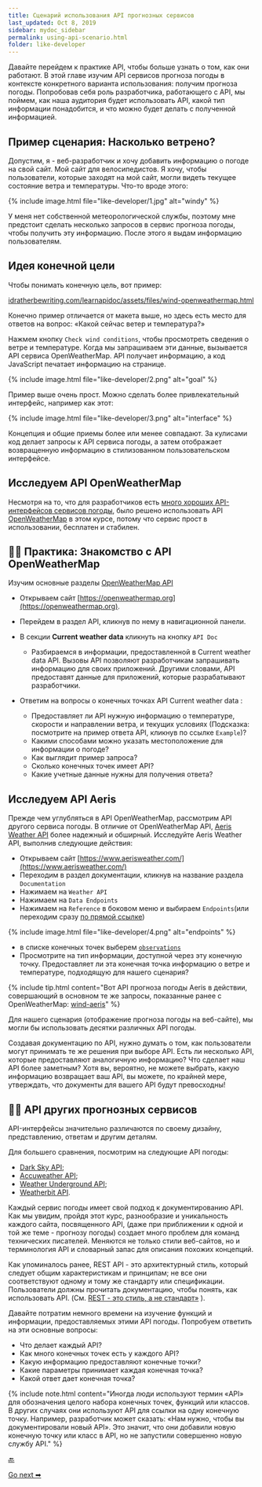 ```yaml
---
title: Сценарий использования API прогнозных сервисов
last_updated: Oct 8, 2019
sidebar: mydoc_sidebar
permalink: using-api-scenario.html
folder: like-developer
---
```


Давайте перейдем к практике API, чтобы больше узнать о том, как они работают. В этой главе изучим API сервисов прогноза погоды в контексте конкретного варианта использования: получим прогноза погоды. Попробовав себя роль разработчика, работающего с API, мы поймем, как наша аудитория будет использовать API, какой тип информации понадобится, и что можно будет делать с полученной информацией.

<a name="windy"></a>
## Пример сценария: Насколько ветрено?

Допустим, я - веб-разработчик и хочу добавить информацию о погоде на свой сайт. Мой сайт для велосипедистов. Я хочу, чтобы пользователи, которые заходят на мой сайт, могли видеть текущее состояние ветра и температуры. Что-то вроде этого:

{% include image.html file="like-developer/1.jpg" alt="windy" %}

У меня нет собственной метеорологической службы, поэтому мне предстоит сделать несколько запросов в сервис прогноза погоды, чтобы получить эту информацию. После этого я выдам информацию пользователям.

<a name="endGol"></a>
## Идея конечной цели

Чтобы понимать конечную цель, вот пример:

[idratherbewriting.com/learnapidoc/assets/files/wind-openweathermap.html](https://idratherbewriting.com/learnapidoc/assets/files/wind-openweathermap.html)

Конечно пример отличается от макета выше, но здесь есть место для ответов на вопрос: «Какой сейчас ветер и температура?»

Нажмем кнопку `Check wind conditions`, чтобы просмотреть сведения о ветре и температуре. Когда мы запрашиваем эти данные, вызывается API сервиса OpenWeatherMap. API получает информацию, а код JavaScript печатает информацию на странице.

{% include image.html file="like-developer/2.png" alt="goal" %}

Пример выше очень прост. Можно сделать более привлекательный интерфейс, например как этот:

{% include image.html file="like-developer/3.png" alt="interface" %}

Концепция и общие приемы более или менее совпадают. За кулисами код делает запросы к API сервиса погоды, а затем отображает возвращенную информацию в стилизованном пользовательском интерфейсе.

<a name="OpenWeatherMap"></a>
## Исследуем API OpenWeatherMap

Несмотря на то, что для разработчиков есть [много хороших API-интерфейсов сервисов погоды](https://superdevresources.com/weather-forecast-api-for-developing-apps/), было решено использовать API [OpenWeatherMap](https://openweathermap.org/)  в этом курсе, потому что сервис прост в использовании, бесплатен и стабилен.

<a name="familiar"></a>
## 👨‍💻 Практика: Знакомство с API OpenWeatherMap

Изучим основные разделы [OpenWeatherMap API](https://openweathermap.org/api/)

- Открываем сайт [https://openweathermap.org](https://openweathermap.org).
- Перейдем в раздел API, кликнув по нему в навигационной панели.
- В секции **Current weather data** кликнуть на кнопку `API Doc`
   - Разбираемся в информации, предоставленной в Current weather data API. Вызовы API позволяют разработчикам запрашивать информацию для своих приложений. Другими словами, API предоставят данные для приложений, которые разрабатывают разработчики.

- Ответим на вопросы о конечных точках API Current weather data :
   - Предоставляет ли API нужную информацию о температуре, скорости и направлении ветра, и текущих условиях (Подсказка: посмотрите на пример ответа API, кликнув по ссылке `Example`)?
   - Какими способами можно указать местоположение для информации о погоде?
   - Как выглядит пример запроса?
   - Сколько конечных точек имеет API?
   - Какие учетные данные нужны для получения ответа?  

<a name="aeris"></a>
## Исследуем API Aeris

Прежде чем углубляться в API OpenWeatherMap, рассмотрим API другого сервиса погоды. В отличие от OpenWeatherMap API, [Aeris Weather API](#familiar) более надежный и обширный. Исследуйте Aeris Weather API, выполнив следующие действия:

- Открываем сайт [https://www.aerisweather.com/](https://www.aerisweather.com/)
- Переходим в раздел документации, кликнув на название раздела `Documentation`
- Нажимаем на `Weather API`
- Нажимаем на `Data Endpoints`
- Нажимаем на `Reference` в боковом меню и выбираем `Endpoints`(или переходим сразу [по прямой ссылке](https://www.aerisweather.com/support/docs/api/reference/endpoints/))

{% include image.html file="like-developer/4.png" alt="endpoints" %}

- в списке конечных точек выберем [`observations`](https://www.aerisweather.com/support/docs/api/reference/endpoints/observations/)
- Просмотрите на тип информации, доступной через эту конечную точку. Предоставляет ли эта конечная точка информацию о ветре и температуре, подходящую для нашего сценария?

{% include tip.html content="Вот API прогноза погоды Aeris в действии, совершающий в основном те же запросы, показанные ранее с OpenWeatherMap: [wind-aeris](https://idratherbewriting.com/learnapidoc/assets/files/wind-aeris.html)" %}

Для нашего сценария (отображение прогноза погоды на веб-сайте), мы могли бы использовать десятки различных API погоды.

Создавая документацию по API, нужно думать о том, как пользователи могут принимать те же решения при выборе API. Есть ли несколько API, которые предоставляют аналогичную информацию? Что сделает наш API более заметным? Хотя вы, вероятно, не можете выбрать, какую информацию возвращает ваш API, вы можете, по крайней мере, утверждать, что документы для вашего API будут превосходны!

<a name="weatherAPI"></a>
## 👨‍💻 API других прогнозных сервисов

API-интерфейсы значительно различаются по своему дизайну, представлению, ответам и другим деталям.

Для большего сравнения, посмотрим на следующие API погоды:

- [Dark Sky API](https://darksky.net/dev);
- [Accuweather API](https://developer.accuweather.com/);
- [Weather Underground API](https://www.wunderground.com/weather/api/);
- [Weatherbit API](https://www.weatherbit.io/api).

Каждый сервис погоды имеет свой подход к документированию API. Как мы увидим, пройдя этот курс, разнообразие и уникальность каждого сайта, посвященного API, (даже при приближении к одной и той же теме - прогнозу погоды) создает много проблем для команд технических писателей. Меняются не только стили веб-сайтов, но и терминология API и словарный запас для описания похожих концепций.

Как упоминалось ранее, REST API - это архитектурный стиль, который следует общим характеристикам и принципам; не все они соответствуют одному и тому же стандарту или спецификации. Пользователи должны прочитать документацию, чтобы понять, как использовать API. (См. [REST - это стиль, а не стандарт»](/what-is-rest-api.html#style) ).

Давайте потратим немного времени на изучение функций и информации, предоставляемых этими API погоды. Попробуем ответить на эти основные вопросы:

- Что делает каждый API?
- Как много конечных точек есть у каждого API?
- Какую информацию предоставляют конечные точки?
- Какие параметры принимает каждая конечная точка?
- Какой ответ дает конечная точка?

{% include note.html content="Иногда люди используют термин «API» для обозначения целого набора конечных точек, функций или классов. В других случаях они используют API для ссылки на одну конечную точку. Например, разработчик может сказать: «Нам нужно, чтобы вы документировали новый API». Это значит, что они добавили новую конечную точку или класс в API, но не запустили совершенно новую службу API." %}

[🔙](README.html)

[Go next ➡](get-authorization-keys.html)
